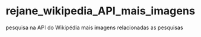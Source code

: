 # rejane_wikipedia_API_mais_imagens
pesquisa na API do Wikipédia mais imagens relacionadas as pesquisas
